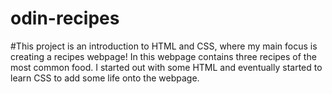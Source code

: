 # odin-recipes
#This project is an introduction to HTML and CSS, where my main focus is creating a recipes webpage! In this webpage contains three recipes of the most common food. I started out with some HTML and eventually started to learn CSS to add some life onto the webpage.
